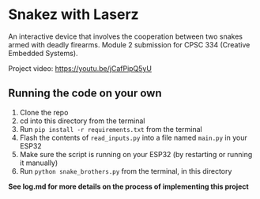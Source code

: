 # Snakez with Laserz

An interactive device that involves the cooperation between two snakes armed with deadly firearms. Module 2 submission for CPSC 334 (Creative Embedded Systems).

Project video: https://youtu.be/jCafPipQ5yU

## Running the code on your own
1. Clone the repo
2. cd into this directory from the terminal
3. Run `pip install -r requirements.txt` from the terminal
4. Flash the contents of `read_inputs.py` into a file named `main.py` in your ESP32
5. Make sure the script is running on your ESP32 (by restarting or running it manually)
6. Run `python snake_brothers.py` from the terminal, in this directory

**See log.md for more details on the process of implementing this project**